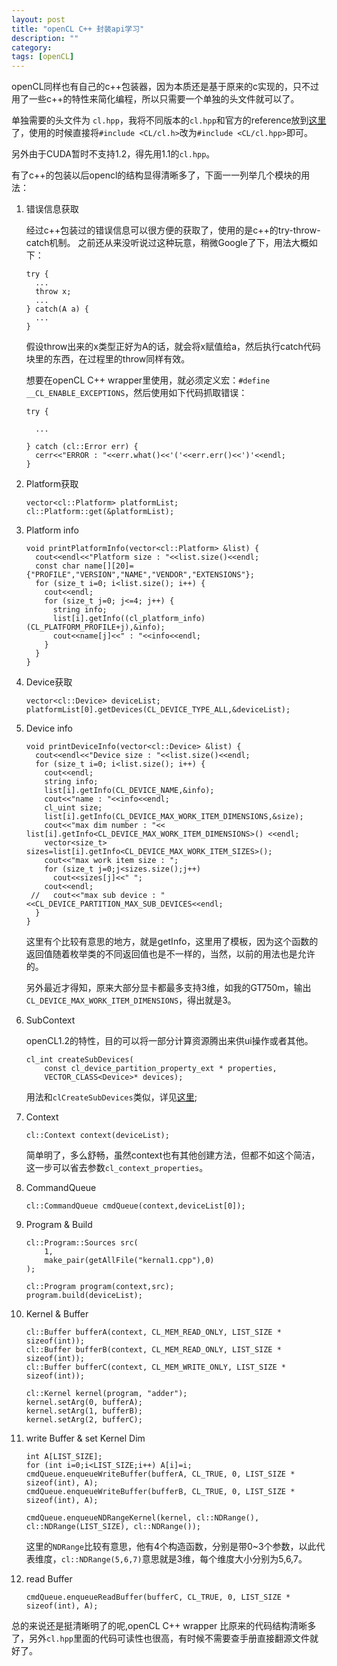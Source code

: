 ```yaml
---
layout: post
title: "openCL C++ 封装api学习"
description: ""
category: 
tags: [openCL]
---
```


openCL同样也有自己的c++包装器，因为本质还是基于原来的c实现的，只不过用了一些c++的特性来简化编程，所以只需要一个单独的头文件就可以了。

单独需要的头文件为 `cl.hpp`，我将不同版本的`cl.hpp`和官方的reference放到[这里](https://github.com/cjld/opencl1/tree/master/opencl_c%2B%2B)了，使用的时候直接将`#include <CL/cl.h>`改为`#include <CL/cl.hpp>`即可。

另外由于CUDA暂时不支持1.2，得先用1.1的`cl.hpp`。

有了c++的包装以后opencl的结构显得清晰多了，下面一一列举几个模块的用法：

1.  错误信息获取
    
    经过c++包装过的错误信息可以很方便的获取了，使用的是c++的try-throw-catch机制。
    之前还从来没听说过这种玩意，稍微Google了下，用法大概如下：

        try {
          ...          
          throw x;
          ...
        } catch(A a) {
          ...
        }

    假设throw出来的x类型正好为A的话，就会将x赋值给a，然后执行catch代码块里的东西，在过程里的throw同样有效。

    想要在openCL C++ wrapper里使用，就必须定义宏：`#define __CL_ENABLE_EXCEPTIONS`，然后使用如下代码抓取错误：

        try {

          ...

        } catch (cl::Error err) {
          cerr<<"ERROR : "<<err.what()<<'('<<err.err()<<')'<<endl;
        }

2.  Platform获取

        vector<cl::Platform> platformList;
        cl::Platform::get(&platformList);

3.  Platform info

        void printPlatformInfo(vector<cl::Platform> &list) {
          cout<<endl<<"Platform size : "<<list.size()<<endl;
          const char name[][20]={"PROFILE","VERSION","NAME","VENDOR","EXTENSIONS"};
          for (size_t i=0; i<list.size(); i++) {
            cout<<endl;
            for (size_t j=0; j<=4; j++) {
              string info;
              list[i].getInfo((cl_platform_info)(CL_PLATFORM_PROFILE+j),&info);
              cout<<name[j]<<" : "<<info<<endl;
            }
          }
        }

4.  Device获取

        vector<cl::Device> deviceList;
        platformList[0].getDevices(CL_DEVICE_TYPE_ALL,&deviceList);

5.  Device info

        void printDeviceInfo(vector<cl::Device> &list) {
          cout<<endl<<"Device size : "<<list.size()<<endl;
          for (size_t i=0; i<list.size(); i++) {
            cout<<endl;
            string info;
            list[i].getInfo(CL_DEVICE_NAME,&info);
            cout<<"name : "<<info<<endl;
            cl_uint size;
            list[i].getInfo(CL_DEVICE_MAX_WORK_ITEM_DIMENSIONS,&size);
            cout<<"max dim number : "<< list[i].getInfo<CL_DEVICE_MAX_WORK_ITEM_DIMENSIONS>() <<endl;
            vector<size_t> sizes=list[i].getInfo<CL_DEVICE_MAX_WORK_ITEM_SIZES>();
            cout<<"max work item size : ";
            for (size_t j=0;j<sizes.size();j++)
              cout<<sizes[j]<<" ";
            cout<<endl;
         //   cout<<"max sub device : "<<CL_DEVICE_PARTITION_MAX_SUB_DEVICES<<endl;
          }
        }

    这里有个比较有意思的地方，就是getInfo，这里用了模板，因为这个函数的返回值随着枚举类的不同返回值也是不一样的，当然，以前的用法也是允许的。

    另外最近才得知，原来大部分显卡都最多支持3维，如我的GT750m，输出`CL_DEVICE_MAX_WORK_ITEM_DIMENSIONS`，得出就是3。

7.  SubContext

    openCL1.2的特性，目的可以将一部分计算资源腾出来供ui操作或者其他。

        cl_int createSubDevices(
            const cl_device_partition_property_ext * properties,
            VECTOR_CLASS<Device>* devices);

    用法和`clCreateSubDevices`类似，详见[这里](http://www.khronos.org/registry/cl/sdk/1.2/docs/man/xhtml/clCreateSubDevices.html);

6.  Context

        cl::Context context(deviceList);

    简单明了，多么舒畅，虽然context也有其他创建方法，但都不如这个简洁，这一步可以省去参数`cl_context_properties`。

7.  CommandQueue

        cl::CommandQueue cmdQueue(context,deviceList[0]);

8.  Program & Build

        cl::Program::Sources src(
            1,
            make_pair(getAllFile("kernal1.cpp"),0)
        );

        cl::Program program(context,src);
        program.build(deviceList);

9.  Kernel & Buffer

        cl::Buffer bufferA(context, CL_MEM_READ_ONLY, LIST_SIZE * sizeof(int));
        cl::Buffer bufferB(context, CL_MEM_READ_ONLY, LIST_SIZE * sizeof(int));
        cl::Buffer bufferC(context, CL_MEM_WRITE_ONLY, LIST_SIZE * sizeof(int));

        cl::Kernel kernel(program, "adder");
        kernel.setArg(0, bufferA);
        kernel.setArg(1, bufferB);
        kernel.setArg(2, bufferC);

10. write Buffer & set Kernel Dim

        int A[LIST_SIZE];
        for (int i=0;i<LIST_SIZE;i++) A[i]=i;
        cmdQueue.enqueueWriteBuffer(bufferA, CL_TRUE, 0, LIST_SIZE * sizeof(int), A);
        cmdQueue.enqueueWriteBuffer(bufferB, CL_TRUE, 0, LIST_SIZE * sizeof(int), A);

        cmdQueue.enqueueNDRangeKernel(kernel, cl::NDRange(), cl::NDRange(LIST_SIZE), cl::NDRange());

    这里的`NDRange`比较有意思，他有4个构造函数，分别是带0~3个参数，以此代表维度，`cl::NDRange(5,6,7)`意思就是3维，每个维度大小分别为5,6,7。

11. read Buffer

        cmdQueue.enqueueReadBuffer(bufferC, CL_TRUE, 0, LIST_SIZE * sizeof(int), A);

总的来说还是挺清晰明了的呢,openCL C++ wrapper 比原来的代码结构清晰多了，另外`cl.hpp`里面的代码可读性也很高，有时候不需要查手册直接翻源文件就好了。
